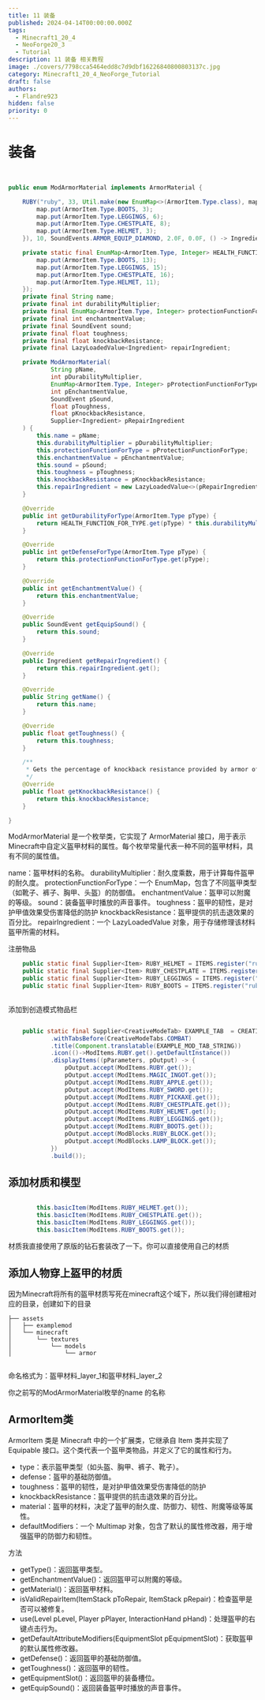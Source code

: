 ```yaml
---
title: 11 装备
published: 2024-04-14T00:00:00.000Z
tags:
  - Minecraft1_20_4
  - NeoForge20_3
  - Tutorial
description: 11 装备 相关教程
image: ./covers/7798cca5464edd8c7d9dbf16226840800803137c.jpg
category: Minecraft1_20_4_NeoForge_Tutorial
draft: false
authors:
  - Flandre923
hidden: false
priority: 0
---
```

# 装备

```java


public enum ModArmorMaterial implements ArmorMaterial {

    RUBY("ruby", 33, Util.make(new EnumMap<>(ArmorItem.Type.class), map -> {
        map.put(ArmorItem.Type.BOOTS, 3);
        map.put(ArmorItem.Type.LEGGINGS, 6);
        map.put(ArmorItem.Type.CHESTPLATE, 8);
        map.put(ArmorItem.Type.HELMET, 3);
    }), 10, SoundEvents.ARMOR_EQUIP_DIAMOND, 2.0F, 0.0F, () -> Ingredient.of(ModItems.RUBY.get()));

    private static final EnumMap<ArmorItem.Type, Integer> HEALTH_FUNCTION_FOR_TYPE = Util.make(new EnumMap<>(ArmorItem.Type.class), map -> {
        map.put(ArmorItem.Type.BOOTS, 13);
        map.put(ArmorItem.Type.LEGGINGS, 15);
        map.put(ArmorItem.Type.CHESTPLATE, 16);
        map.put(ArmorItem.Type.HELMET, 11);
    });
    private final String name;
    private final int durabilityMultiplier;
    private final EnumMap<ArmorItem.Type, Integer> protectionFunctionForType;
    private final int enchantmentValue;
    private final SoundEvent sound;
    private final float toughness;
    private final float knockbackResistance;
    private final LazyLoadedValue<Ingredient> repairIngredient;

    private ModArmorMaterial(
            String pName,
            int pDurabilityMultiplier,
            EnumMap<ArmorItem.Type, Integer> pProtectionFunctionForType,
            int pEnchantmentValue,
            SoundEvent pSound,
            float pToughness,
            float pKnockbackResistance,
            Supplier<Ingredient> pRepairIngredient
    ) {
        this.name = pName;
        this.durabilityMultiplier = pDurabilityMultiplier;
        this.protectionFunctionForType = pProtectionFunctionForType;
        this.enchantmentValue = pEnchantmentValue;
        this.sound = pSound;
        this.toughness = pToughness;
        this.knockbackResistance = pKnockbackResistance;
        this.repairIngredient = new LazyLoadedValue<>(pRepairIngredient);
    }

    @Override
    public int getDurabilityForType(ArmorItem.Type pType) {
        return HEALTH_FUNCTION_FOR_TYPE.get(pType) * this.durabilityMultiplier;
    }

    @Override
    public int getDefenseForType(ArmorItem.Type pType) {
        return this.protectionFunctionForType.get(pType);
    }

    @Override
    public int getEnchantmentValue() {
        return this.enchantmentValue;
    }

    @Override
    public SoundEvent getEquipSound() {
        return this.sound;
    }

    @Override
    public Ingredient getRepairIngredient() {
        return this.repairIngredient.get();
    }

    @Override
    public String getName() {
        return this.name;
    }

    @Override
    public float getToughness() {
        return this.toughness;
    }

    /**
     * Gets the percentage of knockback resistance provided by armor of the material.
     */
    @Override
    public float getKnockbackResistance() {
        return this.knockbackResistance;
    }

}
```

ModArmorMaterial 是一个枚举类，它实现了 ArmorMaterial 接口，用于表示Minecraft中自定义盔甲材料的属性。每个枚举常量代表一种不同的盔甲材料，具有不同的属性值。

name：盔甲材料的名称。
durabilityMultiplier：耐久度乘数，用于计算每件盔甲的耐久度。
protectionFunctionForType：一个 EnumMap，包含了不同盔甲类型（如靴子、裤子、胸甲、头盔）的防御值。
enchantmentValue：盔甲可以附魔的等级。
sound：装备盔甲时播放的声音事件。
toughness：盔甲的韧性，是对护甲值效果受伤害降低的防护
knockbackResistance：盔甲提供的抗击退效果的百分比。
repairIngredient：一个 LazyLoadedValue 对象，用于存储修理该材料盔甲所需的材料。


注册物品

```java
    public static final Supplier<Item> RUBY_HELMET = ITEMS.register("ruby_helmet", () -> new ArmorItem(ModArmorMaterial.RUBY, ArmorItem.Type.HELMET, (new Item.Properties())));
    public static final Supplier<Item> RUBY_CHESTPLATE = ITEMS.register("ruby_chestplate", () -> new ArmorItem(ModArmorMaterial.RUBY, ArmorItem.Type.CHESTPLATE, (new Item.Properties())));
    public static final Supplier<Item> RUBY_LEGGINGS = ITEMS.register("ruby_leggings", () -> new ArmorItem(ModArmorMaterial.RUBY, ArmorItem.Type.LEGGINGS, (new Item.Properties())));
    public static final Supplier<Item> RUBY_BOOTS = ITEMS.register("ruby_boots", () -> new ArmorItem(ModArmorMaterial.RUBY, ArmorItem.Type.BOOTS, (new Item.Properties())));
 
```

添加到创造模式物品栏

```java

    public static final Supplier<CreativeModeTab> EXAMPLE_TAB  = CREATIVE_MODE_TABS.register("example_tab",() -> CreativeModeTab.builder()
            .withTabsBefore(CreativeModeTabs.COMBAT)
            .title(Component.translatable(EXAMPLE_MOD_TAB_STRING))
            .icon(()->ModItems.RUBY.get().getDefaultInstance())
            .displayItems((pParameters, pOutput) -> {
                pOutput.accept(ModItems.RUBY.get());
                pOutput.accept(ModItems.MAGIC_INGOT.get());
                pOutput.accept(ModItems.RUBY_APPLE.get());
                pOutput.accept(ModItems.RUBY_SWORD.get());
                pOutput.accept(ModItems.RUBY_PICKAXE.get());
                pOutput.accept(ModItems.RUBY_CHESTPLATE.get());
                pOutput.accept(ModItems.RUBY_HELMET.get());
                pOutput.accept(ModItems.RUBY_LEGGINGS.get());
                pOutput.accept(ModItems.RUBY_BOOTS.get());
                pOutput.accept(ModBlocks.RUBY_BLOCK.get());
                pOutput.accept(ModBlocks.LAMP_BLOCK.get());
            })
            .build());

```

## 添加材质和模型

```java

        this.basicItem(ModItems.RUBY_HELMET.get());
        this.basicItem(ModItems.RUBY_CHESTPLATE.get());
        this.basicItem(ModItems.RUBY_LEGGINGS.get());
        this.basicItem(ModItems.RUBY_BOOTS.get());
```

材质我直接使用了原版的钻石套装改了一下。你可以直接使用自己的材质

## 添加人物穿上盔甲的材质

因为Minecraft将所有的盔甲材质写死在minecraft这个域下，所以我们得创建相对应的目录，创建如下的目录

```
├── assets
│   ├── examplemod
│   └── minecraft
│       └── textures
│           └── models
│               └── armor


```

命名格式为：盔甲材料_layer_1和盔甲材料_layer_2

你之前写的ModArmorMaterial枚举的name 的名称

## ArmorItem类

ArmorItem 类是 Minecraft  中的一个扩展类，它继承自 Item 类并实现了 Equipable 接口。这个类代表一个盔甲类物品，并定义了它的属性和行为。


- type：表示盔甲类型（如头盔、胸甲、裤子、靴子）。
- defense：盔甲的基础防御值。
- toughness：盔甲的韧性，是对护甲值效果受伤害降低的防护
- knockbackResistance：盔甲提供的抗击退效果的百分比。
- material：盔甲的材料，决定了盔甲的耐久度、防御力、韧性、附魔等级等属性。
- defaultModifiers：一个 Multimap 对象，包含了默认的属性修改器，用于增强盔甲的防御力和韧性。

方法

- getType()：返回盔甲类型。
- getEnchantmentValue()：返回盔甲可以附魔的等级。
- getMaterial()：返回盔甲材料。
- isValidRepairItem(ItemStack pToRepair, ItemStack pRepair)：检查盔甲是否可以被修复。
- use(Level pLevel, Player pPlayer, InteractionHand pHand)：处理盔甲的右键点击行为。
- getDefaultAttributeModifiers(EquipmentSlot pEquipmentSlot)：获取盔甲的默认属性修改器。
- getDefense()：返回盔甲的基础防御值。
- getToughness()：返回盔甲的韧性。
- getEquipmentSlot()：返回盔甲的装备槽位。
- getEquipSound()：返回装备盔甲时播放的声音事件。
